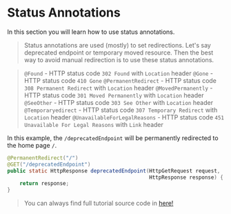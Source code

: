 # Status Annotations

In this section you will learn how to use status annotations.

> Status annotations are used (mostly) to set redirections. Let's say deprecated endpoint or temporary moved resource.
> Then the best way to avoid manual redirection is to use these status annotations.

> `@Found` - HTTP status code `302 Found` with `Location` header
> `@Gone` - HTTP status code `410 Gone`
> `@PermanentRedirect` - HTTP status code `308 Permanent Redirect` with `Location` header
> `@MovedPermanently` - HTTP status code `301 Moved Permanently` with `Location` header
> `@SeeOther` - HTTP status code `303 See Other` with `Location` header
> `@Temporaryedirect` - HTTP status code `307 Temporary Redirect` with `Location` header
> `@UnavailableForLegalReasons` - HTTP status code `451 Unavailable For Legal Reasons`  with `Link` header

In this example, the `/deprecatedEndpoint` will be permanently redirected to the home page `/`. 

```java
@PermanentRedirect("/")
@GET("/deprecatedEndpoint")
public static HttpResponse deprecatedEndpoint(HttpGetRequest request,
                                              HttpResponse response) {
    return response;
}
```

> You can always find full tutorial source code in [here!](%sample-codes%)